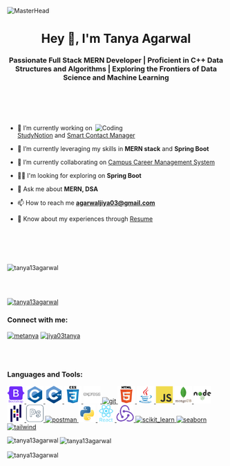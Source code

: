 ![MasterHead](https://res.cloudinary.com/dzqnxxed6/image/upload/v1716358177/ezgif.com-resize_dycgd0.gif)


<h1 align="center">Hey 👋, I'm Tanya Agarwal</h1>
<h3 align="center">Passionate Full Stack MERN Developer | Proficient in C++ Data Structures and Algorithms | Exploring the Frontiers of Data Science and Machine Learning</h3>

<br></br>
<br></br>

<img align="right" alt="Coding" width="300" src = 'https://static.vecteezy.com/system/resources/previews/000/242/494/non_2x/vector-female-developer.jpg' />

- 🔭 I’m currently working on [StudyNotion](https://github.com/tanya13agarwal/StudyNotion.git) and [Smart Contact Manager](https://github.com/tanya13agarwal/smart-contact-manager)
  

- 🌱 I’m currently leveraging my skills in **MERN stack** and **Spring Boot**


- 👯 I’m currently collaborating on [Campus Career Management System](https://github.com/tanya13agarwal/job-portal)

- 👨‍💻 I'm looking for exploring on **Spring Boot**

- 💬 Ask me about **MERN, DSA**

- 📫 How to reach me **agarwaljiya03@gmail.com**

- 📄 Know about my experiences through [Resume](https://drive.google.com/file/d/1IAH32eU7SrzqfsB2JChJGDFoeTVRiOyx/view?usp=sharing)

<br><br/>
<br><br/>

<p align="left"> <img src="https://komarev.com/ghpvc/?username=tanya13agarwal&label=Profile%20views&color=0e75b6&style=flat" alt="tanya13agarwal" /> </p>

<br><br/>

<p align="left"> <a href="https://github.com/ryo-ma/github-profile-trophy"><img src="https://github-profile-trophy.vercel.app/?username=tanya13agarwal" alt="tanya13agarwal" /></a> </p>

<h3 align="left">Connect with me:</h3>
<p align="left">
<a href="https://linkedin.com/in/metanya" target="blank"><img align="center" src="https://raw.githubusercontent.com/rahuldkjain/github-profile-readme-generator/master/src/images/icons/Social/linked-in-alt.svg" alt="metanya" height="30" width="40" /></a>
<a href="https://www.leetcode.com/jiya03tanya" target="blank"><img align="center" src="https://raw.githubusercontent.com/rahuldkjain/github-profile-readme-generator/master/src/images/icons/Social/leet-code.svg" alt="jiya03tanya" height="30" width="40" /></a>
</p>

<br><br/>

<h3 align="left">Languages and Tools:</h3>
<p align="left"> <a href="https://getbootstrap.com" target="_blank" rel="noreferrer"> <img src="https://raw.githubusercontent.com/devicons/devicon/master/icons/bootstrap/bootstrap-plain-wordmark.svg" alt="bootstrap" width="40" height="40"/> </a> <a href="https://www.cprogramming.com/" target="_blank" rel="noreferrer"> <img src="https://raw.githubusercontent.com/devicons/devicon/master/icons/c/c-original.svg" alt="c" width="40" height="40"/> </a> <a href="https://www.w3schools.com/cpp/" target="_blank" rel="noreferrer"> <img src="https://raw.githubusercontent.com/devicons/devicon/master/icons/cplusplus/cplusplus-original.svg" alt="cplusplus" width="40" height="40"/> </a> <a href="https://www.w3schools.com/css/" target="_blank" rel="noreferrer"> <img src="https://raw.githubusercontent.com/devicons/devicon/master/icons/css3/css3-original-wordmark.svg" alt="css3" width="40" height="40"/> </a> <a href="https://expressjs.com" target="_blank" rel="noreferrer"> <img src="https://raw.githubusercontent.com/devicons/devicon/master/icons/express/express-original-wordmark.svg" alt="express" width="40" height="40"/> </a> <a href="https://git-scm.com/" target="_blank" rel="noreferrer"> <img src="https://www.vectorlogo.zone/logos/git-scm/git-scm-icon.svg" alt="git" width="40" height="40"/> </a> <a href="https://www.w3.org/html/" target="_blank" rel="noreferrer"> <img src="https://raw.githubusercontent.com/devicons/devicon/master/icons/html5/html5-original-wordmark.svg" alt="html5" width="40" height="40"/> </a> <a href="https://www.java.com" target="_blank" rel="noreferrer"> <img src="https://raw.githubusercontent.com/devicons/devicon/master/icons/java/java-original.svg" alt="java" width="40" height="40"/> </a> <a href="https://developer.mozilla.org/en-US/docs/Web/JavaScript" target="_blank" rel="noreferrer"> <img src="https://raw.githubusercontent.com/devicons/devicon/master/icons/javascript/javascript-original.svg" alt="javascript" width="40" height="40"/> </a> <a href="https://www.mongodb.com/" target="_blank" rel="noreferrer"> <img src="https://raw.githubusercontent.com/devicons/devicon/master/icons/mongodb/mongodb-original-wordmark.svg" alt="mongodb" width="40" height="40"/> </a> <a href="https://nodejs.org" target="_blank" rel="noreferrer"> <img src="https://raw.githubusercontent.com/devicons/devicon/master/icons/nodejs/nodejs-original-wordmark.svg" alt="nodejs" width="40" height="40"/> </a> <a href="https://pandas.pydata.org/" target="_blank" rel="noreferrer"> <img src="https://raw.githubusercontent.com/devicons/devicon/2ae2a900d2f041da66e950e4d48052658d850630/icons/pandas/pandas-original.svg" alt="pandas" width="40" height="40"/> </a> <a href="https://www.photoshop.com/en" target="_blank" rel="noreferrer"> <img src="https://raw.githubusercontent.com/devicons/devicon/master/icons/photoshop/photoshop-line.svg" alt="photoshop" width="40" height="40"/> </a> <a href="https://postman.com" target="_blank" rel="noreferrer"> <img src="https://www.vectorlogo.zone/logos/getpostman/getpostman-icon.svg" alt="postman" width="40" height="40"/> </a> <a href="https://www.python.org" target="_blank" rel="noreferrer"> <img src="https://raw.githubusercontent.com/devicons/devicon/master/icons/python/python-original.svg" alt="python" width="40" height="40"/> </a> <a href="https://reactjs.org/" target="_blank" rel="noreferrer"> <img src="https://raw.githubusercontent.com/devicons/devicon/master/icons/react/react-original-wordmark.svg" alt="react" width="40" height="40"/> </a> <a href="https://redux.js.org" target="_blank" rel="noreferrer"> <img src="https://raw.githubusercontent.com/devicons/devicon/master/icons/redux/redux-original.svg" alt="redux" width="40" height="40"/> </a> <a href="https://scikit-learn.org/" target="_blank" rel="noreferrer"> <img src="https://upload.wikimedia.org/wikipedia/commons/0/05/Scikit_learn_logo_small.svg" alt="scikit_learn" width="40" height="40"/> </a> <a href="https://seaborn.pydata.org/" target="_blank" rel="noreferrer"> <img src="https://seaborn.pydata.org/_images/logo-mark-lightbg.svg" alt="seaborn" width="40" height="40"/> </a> <a href="https://tailwindcss.com/" target="_blank" rel="noreferrer"> <img src="https://www.vectorlogo.zone/logos/tailwindcss/tailwindcss-icon.svg" alt="tailwind" width="40" height="40"/> </a> </p>

<p><img align="left" src="https://github-readme-stats.vercel.app/api/top-langs?username=tanya13agarwal&show_icons=true&locale=en&layout=compact" alt="tanya13agarwal" /></p>

<p>&nbsp;<img align="center" src="https://github-readme-stats.vercel.app/api?username=tanya13agarwal&show_icons=true&locale=en" alt="tanya13agarwal" /></p>

<p><img align="center" src="https://github-readme-streak-stats.herokuapp.com/?user=tanya13agarwal&" alt="tanya13agarwal" /></p>
